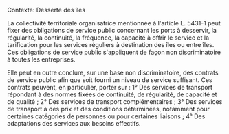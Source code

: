 Contexte: Desserte des îles

La collectivité territoriale organisatrice mentionnée à l'article L. 5431-1 peut fixer des obligations de service public concernant les ports à desservir, la régularité, la continuité, la fréquence, la capacité à offrir le service et la tarification pour les services réguliers à destination des îles ou entre îles. Ces obligations de service public s'appliquent de façon non discriminatoire à toutes les entreprises.

Elle peut en outre conclure, sur une base non discriminatoire, des contrats de service public afin que soit fourni un niveau de service suffisant. Ces contrats peuvent, en particulier, porter sur : 1° Des services de transport répondant à des normes fixées de continuité, de régularité, de capacité et de qualité ; 2° Des services de transport complémentaires ; 3° Des services de transport à des prix et des conditions déterminées, notamment pour certaines catégories de personnes ou pour certaines liaisons ; 4° Des adaptations des services aux besoins effectifs.